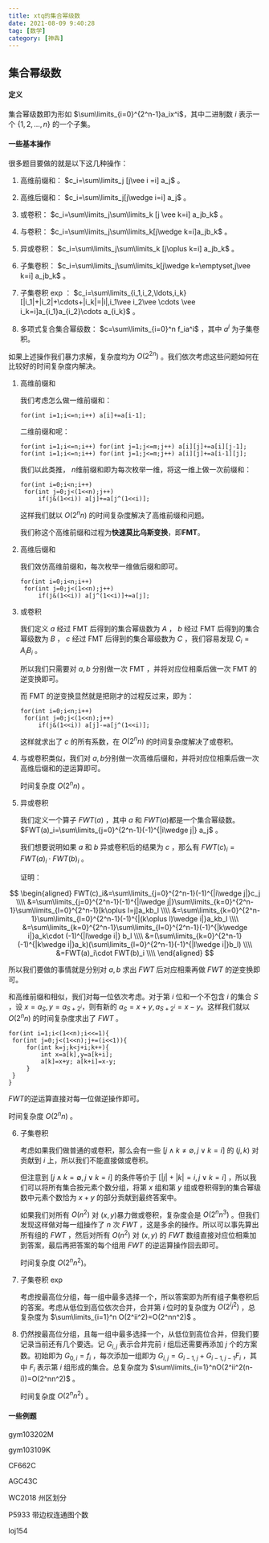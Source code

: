 ```yaml
---
title: xtq的集合幂级数
date: 2021-08-09 9:40:28
tag: [数学]
category: [神犇]
---
```


## 集合幂级数

#### 定义

集合幂级数即为形如 $\sum\limits_{i=0}^{2^n-1}a_ix^i$​ ，其中二进制数 $i$​ 表示一个 $\{1,2,\ldots,n\}$​ 的一个子集。

#### 一些基本操作

很多题目要做的就是以下这几种操作：

1. 高维前缀和： $c_i=\sum\limits_j [j\vee i =i] a_j$ 。

2. 高维后缀和： $c_i=\sum\limits_j[j\wedge i=i] a_j$ 。

3. 或卷积： $c_i=\sum\limits_j\sum\limits_k [j \vee k=i] a_jb_k$​ 。

4. 与卷积： $c_i=\sum\limits_j\sum\limits_k[j\wedge k=i]a_jb_k$ 。

5. 异或卷积： $c_i=\sum\limits_j\sum\limits_k [j\oplus k=i] a_jb_k$​ 。

6. 子集卷积： $c_i=\sum\limits_j\sum\limits_k[j\wedge k=\emptyset,j\vee k=i] a_jb_k$​ 。
7. 子集卷积 exp ： $c_i=\sum\limits_{i_1,i_2,\ldots,i_k} [|i_1|+|i_2|+\cdots+|i_k|=|i|,i_1\vee i_2\vee \cdots \vee i_k=i]a_{i_1}a_{i_2}\cdots a_{i_k}$​ 。​
8. 多项式复合集合幂级数： $c=\sum\limits_{i=0}^n f_ia^i$ ，其中 $a^i$ 为子集卷积。

如果上述操作我们暴力求解，复杂度均为 $O(2^{2n})$ 。我们依次考虑这些问题如何在比较好的时间复杂度内解决。

1. 高维前缀和

   我们考虑怎么做一维前缀和： 

   ```
   for(int i=1;i<=n;i++) a[i]+=a[i-1];
   ```

   二维前缀和呢：

   ```
   for(int i=1;i<=n;i++) for(int j=1;j<=m;j++) a[i][j]+=a[i][j-1];
   for(int i=1;i<=n;i++) for(int j=1;j<=m;j++) a[i][j]+=a[i-1][j];
   ```

   我们以此类推， $n$​ 维前缀和即为每次枚举一维，将这一维上做一次前缀和：

   ```
   for(int i=0;i<n;i++)
   	for(int j=0;j<(1<<n);j++)
   		if(j&(1<<i)) a[j]+=a[j^(1<<i)];
   ```

   这样我们就以 $O(2^nn)$ 的时间复杂度解决了高维前缀和问题。

   我们称这个高维前缀和过程为**快速莫比乌斯变换**，即**FMT**。

2. 高维后缀和

   我们效仿高维前缀和，每次枚举一维做后缀和即可。

   ```
   for(int i=0;i<n;i++)
   	for(int j=0;j<(1<<n);j++)
   		if(j&(1<<i)) a[j^(1<<i)]+=a[j];
   ```

3. 或卷积

   我们定义 $a$ 经过 FMT 后得到的集合幂级数为 $A$ ， $b$ 经过 FMT 后得到的集合幂级数为 $B$ ， $c$ 经过 FMT 后得到的集合幂级数为 $C$ ，我们容易发现 $C_i=A_iB_i$ 。

   所以我们只需要对 $a,b$ 分别做一次 FMT ，并将对应位相乘后做一次 FMT 的逆变换即可。

   而 FMT 的逆变换显然就是把刚才的过程反过来，即为：

   ```
   for(int i=0;i<n;i++)
   	for(int j=0;j<(1<<n);j++)
   		if(j&(1<<i)) a[j]-=a[j^(1<<i)];
   ```

   这样就求出了 $c$ 的所有系数，在 $O(2^nn)$ 的时间复杂度解决了或卷积。

4. 与或卷积类似，我们对 $a,b$​ 分别做一次高维后缀和，并将对应位相乘后做一次高维后缀和的逆运算即可。

   时间复杂度 $O(2^nn)$ 。

5. 异或卷积

   我们定义一个算子 $FWT(a)$ ，其中 $a$ 和 $FWT(a)$​ 都是一个集合幂级数。 $FWT(a)_i=\sum\limits_{j=0}^{2^n-1}(-1)^{|i\wedge j|} a_j$ 。

   我们想要说明如果 $a$ 和 $b$ 异或卷积后的结果为 $c$ ，那么有 $FWT(c)_i=FWT(a)_i\cdot FWT(b)_i$ 。

   证明：
   
$$
\begin{aligned}
   FWT(c)_i&=\sum\limits_{j=0}^{2^n-1}(-1)^{|i\wedge j|}c_j \\\\
   &=\sum\limits_{j=0}^{2^n-1}(-1)^{|i\wedge j|}\sum\limits_{k=0}^{2^n-1}\sum\limits_{l=0}^{2^n-1}[k\oplus l=j]a_kb_l \\\\
   &=\sum\limits_{k=0}^{2^n-1}\sum\limits_{l=0}^{2^n-1}(-1)^{|(k\oplus l)\wedge i|}a_kb_l \\\\
   &=\sum\limits_{k=0}^{2^n-1}\sum\limits_{l=0}^{2^n-1}(-1)^{|k\wedge i|}a_k\cdot (-1)^{|l\wedge i|} b_l \\\\
   &=(\sum\limits_{k=0}^{2^n-1}(-1)^{|k\wedge i|}a_k)(\sum\limits_{l=0}^{2^n-1}(-1)^{|l\wedge i|}b_l) \\\\
   &=FWT(a)_i\cdot FWT(b)_i \\\\
\end{aligned}
$$

   所以我们要做的事情就是分别对 $a,b$ 求出 $FWT$ 后对应相乘再做 $FWT$ 的逆变换即可。

   和高维前缀和相似，我们对每一位依次考虑。对于第 $i$​ 位和一个不包含 $i$​ 的集合 $S$​​ ，设 $x=a_S,y=a_{S+2^i}$​ ，则有新的 $a_S=x+y,a_{S+2^i}=x-y$​ 。这样我们就以 $O(2^nn)$ 的时间复杂度求出了 $FWT$​ 。

   ```
   for(int i=1;i<(1<<n);i<<=1){
   	for(int j=0;j<(1<<n);j+=(i<<1)){
   		for(int k=j;k<j+i;k++){
   			int x=a[k],y=a[k+i];
   			a[k]=x+y; a[k+i]=x-y;
   		}
   	}
   }
   ```

   $FWT$​ 的逆运算直接对每一位做逆操作即可。  

   时间复杂度 $O(2^nn)$ 。

6. 子集卷积

   考虑如果我们做普通的或卷积，那么会有一些 $[j\wedge k\neq \emptyset,j\vee k=i]$ 的 $(j,k)$ 对贡献到 $i$ 上，所以我们不能直接做或卷积。

   但注意到 $[j\wedge k=\emptyset,j\vee k=i]$ 的条件等价于 $[|j|+|k|=i,j\vee k=i]$ ，所以我们可以将所有集合按元素个数分组，将第 $x$ 组和第 $y$ 组或卷积得到的集合幂级数中元素个数恰为 $x+y$ 的部分贡献到最终答案中。

   如果我们对所有 $O(n^2)$​ 对 $(x,y)$​​ 暴力做或卷积，复杂度会是 $O(2^nn^3)$ 。但我们发现这样做对每一组操作了 $n$ 次 $FWT$ ，这是多余的操作。所以可以事先算出所有组的 $FWT$ ，然后对所有 $O(n^2)$ 对 $(x,y)$ 的 $FWT$ 数组直接对应位相乘加到答案，最后再把答案的每个组用 $FWT$ 的逆运算操作回去即可。

   时间复杂度 $O(2^nn^2)$​ 。

7. 子集卷积 exp

   考虑按最高位分组，每一组中最多选择一个，所以答案即为所有组子集卷积后的答案。考虑从低位到高位依次合并，合并第 $i$​ 位时的复杂度为 $O(2^ii^2)$ ，总复杂度为 $\sum\limits_{i=1}^n O(2^ii^2)=O(2^nn^2)$​ 。

8. 仍然按最高位分组，且每一组中最多选择一个，从低位到高位合并，但我们要记录当前还有几个要选。记 $G_{i,j}$ 表示合并完前 $i$ 组后还需要再添加 $j$ 个的方案数。初始即为 $G_{0,i}=f_i$ ，每次添加一组即为 $G_{i,j}=G_{i-1,j}+G_{i-1,j-1}F_i$ ，其中 $F_i$ 表示第 $i$ 组形成的集合。总复杂度为 $\sum\limits_{i=1}^nO(2^ii^2(n-i))=O(2^nn^2)$ 。

   时间复杂度 $O(2^nn^2)$ 。

#### 一些例题

gym103202M

gym103109K

CF662C

AGC43C

WC2018 州区划分

P5933 带边权连通图个数

loj154

